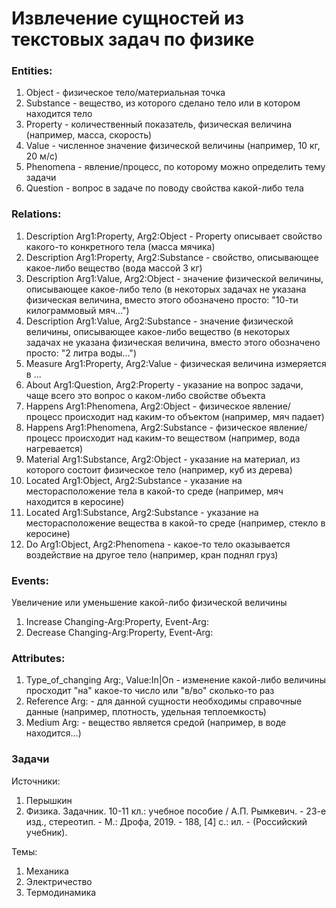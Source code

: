 # Извлечение сущностей из текстовых задач по физике 

### Entities:

1. Object - физическое тело/материальная точка
2. Substance - вещество, из которого сделано тело или в котором находится тело
3. Property - количественный показатель, физическая величина (например, масса, скорость)
4. Value - численное значение физической величины (например, 10 кг, 20 м/с)
5. Phenomena - явление/процесс, по которому можно определить тему задачи
6. Question - вопрос в задаче по поводу свойства какой-либо тела

### Relations:

1. Description  Arg1:Property, Arg2:Object - Property описывает свойство какого-то конкретного тела (масса мячика)
2. Description  Arg1:Property, Arg2:Substance - свойство, описывающее какое-либо вещество (вода массой 3 кг)
3. Description  Arg1:Value, Arg2:Object - значение физической величины, описывающее какое-либо тело (в некоторых задачах не указана физическая величина, вместо этого обозначено просто: "10-ти килограммовый мяч...")
4. Description  Arg1:Value, Arg2:Substance - значение физической величины, описывающее какое-либо вещество (в некоторых задачах не указана физическая величина, вместо этого обозначено просто: "2 литра воды...")
5. Measure  Arg1:Property, Arg2:Value - физическая величина измеряется в ...
6. About  Arg1:Question, Arg2:Property - указание на вопрос задачи, чаще всего это вопрос о каком-либо свойстве объекта
7. Happens Arg1:Phenomena, Arg2:Object - физическое явление/процесс происходит над каким-то объектом (например, мяч падает)
8. Happens Arg1:Phenomena, Arg2:Substance - физическое явление/процесс происходит над каким-то веществом (например, вода нагревается)
9. Material Arg1:Substance, Arg2:Object - указание на материал, из которого состоит физическое тело (например, куб из дерева)
10. Located Arg1:Object, Arg2:Substance - указание на месторасположение тела в какой-то среде (например, мяч находится в керосине)
11. Located Arg1:Substance, Arg2:Substance - указание на месторасположение вещества в какой-то среде (например, стекло в керосине)
12. Do Arg1:Object, Arg2:Phenomena - какое-то тело оказывается воздействие на другое тело (например, кран поднял груз)

### Events: 

Увеличение или уменьшение какой-либо физической величины

1. Increase Changing-Arg:Property, Event-Arg:<EVENT>
2. Decrease Changing-Arg:Property, Event-Arg:<EVENT>

### Attributes: 
  
1. Type_of_changing	Arg:<EVENT>, Value:In|On - изменение какой-либо величины просходит "на" какое-то число или "в/во" сколько-то раз
2. Reference Arg:<ENTITY> - для данной сущности необходимы справочные данные (например, плотность, удельная теплоемкость)
3. Medium Arg:<ENTITY> - вещество является средой (например, в воде находится...)

  
### Задачи

Источники:
  
1. Перышкин 
2. Физика. Задачник. 10-11 кл.: учебное пособие / А.П. Рымкевич. - 23-е изд., стереотип. - М.: Дрофа, 2019. - 188, [4] с.: ил. - (Российский учебник).

Темы:

1. Механика
2. Электричество
3. Термодинамика

